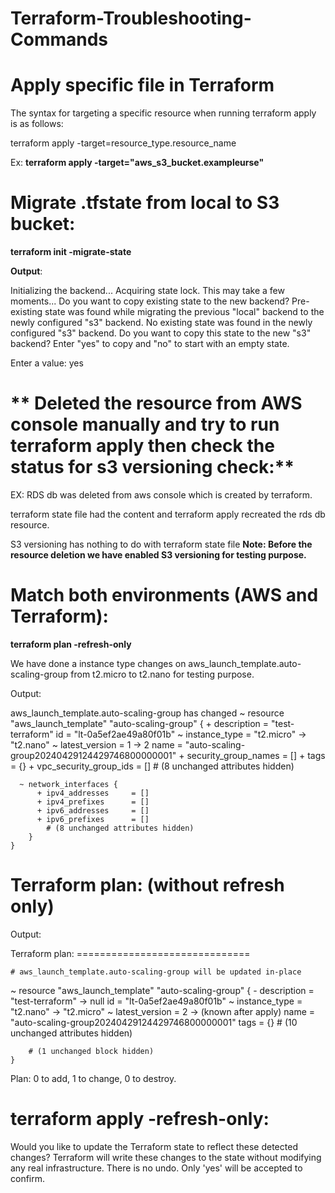 # Terraform-Troubleshooting-Commands

**Apply specific file in Terraform**
==============================================

The syntax for targeting a specific resource when running terraform apply is as follows:

terraform apply -target=resource_type.resource_name

Ex: **terraform apply -target="aws_s3_bucket.exampleurse"**

**Migrate .tfstate from local to S3 bucket:**
=============================================

**terraform init -migrate-state**

**Output**:

Initializing the backend...
Acquiring state lock. This may take a few moments...
Do you want to copy existing state to the new backend?
  Pre-existing state was found while migrating the previous "local" backend to the
  newly configured "s3" backend. No existing state was found in the newly
  configured "s3" backend. Do you want to copy this state to the new "s3"
  backend? Enter "yes" to copy and "no" to start with an empty state.

  Enter a value: yes

 ** Deleted the resource from AWS console manually and try to run terraform apply then check the status for s3 versioning check:**
 ================================================================================================================================

EX: RDS db was deleted from aws console which is created by terraform. 

terraform state file had the content and terraform apply recreated the rds db resource. 

S3 versioning has nothing to do with terraform state file
**Note: Before the resource deletion we have enabled S3 versioning for testing purpose.**

**Match both environments (AWS and Terraform):**
=======================================================

**terraform plan -refresh-only**

We have done a instance type changes on aws_launch_template.auto-scaling-group from t2.micro to t2.nano for testing purpose.

Output:

aws_launch_template.auto-scaling-group has changed
  ~ resource "aws_launch_template" "auto-scaling-group" {
      + description             = "test-terraform"
        id                      = "lt-0a5ef2ae49a80f01b"
      ~ instance_type           = "t2.micro" -> "t2.nano"
      ~ latest_version          = 1 -> 2
        name                    = "auto-scaling-group20240429124429746800000001"
      + security_group_names    = []
      + tags                    = {}
      + vpc_security_group_ids  = []
        # (8 unchanged attributes hidden)

      ~ network_interfaces {
          + ipv4_addresses     = []
          + ipv4_prefixes      = []
          + ipv6_addresses     = []
          + ipv6_prefixes      = []
            # (8 unchanged attributes hidden)
        }
    }



**Terraform plan:** **(without refresh only)**
==================================

Output:

Terraform plan:
	==============================
	
	# aws_launch_template.auto-scaling-group will be updated in-place
  ~ resource "aws_launch_template" "auto-scaling-group" {
      - description             = "test-terraform" -> null
        id                      = "lt-0a5ef2ae49a80f01b"
      ~ instance_type           = "t2.nano" -> "t2.micro"
      ~ latest_version          = 2 -> (known after apply)
        name                    = "auto-scaling-group20240429124429746800000001"
        tags                    = {}
        # (10 unchanged attributes hidden)

        # (1 unchanged block hidden)
    }

Plan: 0 to add, 1 to change, 0 to destroy.

**terraform apply -refresh-only:**
==================================
Would you like to update the Terraform state to reflect these detected changes?
  Terraform will write these changes to the state without modifying any real infrastructure.
  There is no undo. Only 'yes' will be accepted to confirm.
